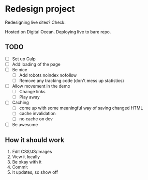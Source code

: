 # Redesign project

Redesigning live sites? Check.

Hosted on Digital Ocean. Deploying live to bare repo.

## TODO

- [ ] Set up Gulp
- [ ] Add loading of the page
- [ ] Be nice
  + [ ] Add robots noindex nofollow
  + [ ] Remove any tracking code (don't mess up statistics)
- [ ] Allow movement in the demo
  + [ ] Change links
  + [ ] Play away
- [ ] Caching
  + [ ] come up with some meaningful way of saving changed HTML
  + [ ] cache invalidation
  + [ ] no cache on dev
- [ ] Be awesome

## How it should work

1. Edit CSS/JS/Images
1. View it locally
1. Be okay with it
1. Commit
1. It updates, so show off